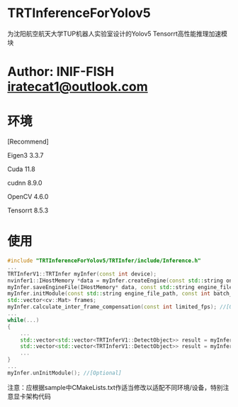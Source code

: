 # TRTInferenceForYolov5

为沈阳航空航天大学TUP机器人实验室设计的Yolov5 Tensorrt高性能推理加速模块

# Author: INIF-FISH iratecat1@outlook.com

# 环境

[Recommend]

Eigen3 3.3.7

Cuda 11.8

cudnn 8.9.0

OpenCV 4.6.0

Tensorrt 8.5.3

# 使用

```cpp
#include "TRTInferenceForYolov5/TRTInfer/include/Inference.h"
...
TRTInferV1::TRTInfer myInfer(const int device);
nvinfer1::IHostMemory *data = myInfer.createEngine(const std::string onnx_path, unsigned int maxBatchSize, int input_h, int input_w, int BuilderFlag); //[Optional]
myInfer.saveEngineFile(IHostMemory* data, const std::string engine_file_path); //[Optional]
myInfer.initModule(const std::string engine_file_path, const int batch_size, const int num_apex, const int num_classes, const int num_colors, const int topK);
std::vector<cv::Mat> frames;
myInfer.calculate_inter_frame_compensation(const int limited_fps); //[Optional]
...
while(...)
{
    ...
    std::vector<std::vector<TRTInferV1::DetectObject>> result = myInfer.doInference(std::vector<cv::Mat> &frames, float obj_threshold,float confidence_threshold, float nms_threshold);
    std::vector<std::vector<TRTInferV1::DetectObject>> result = myInfer.doInferenceLimitFPS(std::vector<cv::Mat> &frames, float obj_threshold, float confidence_threshold, float nms_threshold, const int limited_fps); //[Optional]
    ...
}
...
myInfer.unInitModule(); //[Optional]
```

注意：应根据sample中CMakeLists.txt作适当修改以适配不同环境/设备，特别注意显卡架构代码
